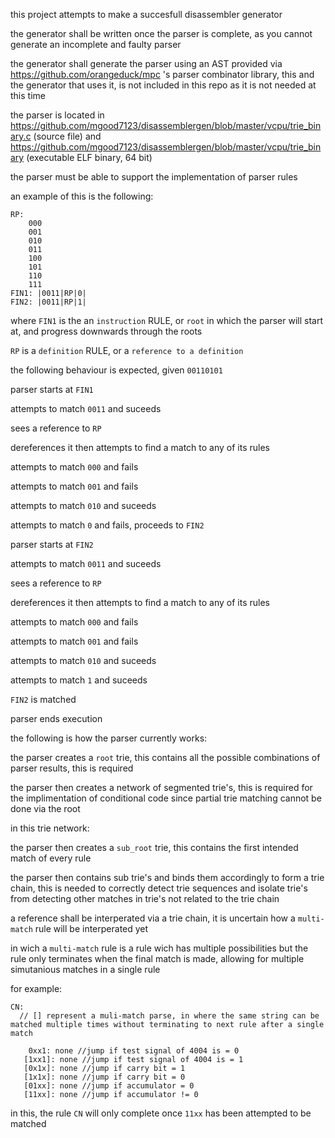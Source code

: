 this project attempts to make a succesfull disassembler generator

the generator shall be written once the parser is complete, as you cannot generate an incomplete and faulty parser

the generator shall generate the parser using an AST provided via https://github.com/orangeduck/mpc 's parser combinator library, this and the generator that uses it, is not included in this repo as it is not needed at this time

the parser is located in https://github.com/mgood7123/disassemblergen/blob/master/vcpu/trie_binary.c (source file) and https://github.com/mgood7123/disassemblergen/blob/master/vcpu/trie_binary (executable ELF binary, 64 bit)

the parser must be able to support the implementation of parser rules

an example of this is the following:

```
RP:
    000
    001
    010
    011
    100
    101
    110
    111
FIN1: |0011|RP|0|
FIN2: |0011|RP|1|
```

where `FIN1` is the an `instruction` RULE, or `root` in which the parser will start at, and progress downwards through the roots

`RP` is a `definition` RULE, or a `reference to a definition`

the following behaviour is expected, given `00110101`


parser starts at `FIN1`

attempts to match `0011` and suceeds

sees a reference to `RP`

dereferences it then attempts to find a match to any of its rules

attempts to match `000` and fails

attempts to match `001` and fails

attempts to match `010` and suceeds

attempts to match `0` and fails, proceeds to `FIN2`

parser starts at `FIN2`

attempts to match `0011` and suceeds

sees a reference to `RP`

dereferences it then attempts to find a match to any of its rules

attempts to match `000` and fails

attempts to match `001` and fails

attempts to match `010` and suceeds

attempts to match `1` and suceeds

`FIN2` is matched

parser ends execution





the following is how the parser currently works:

the parser creates a `root` trie, this contains all the possible combinations of parser results, this is required

the parser then creates a network of segmented trie's, this is required for the implimentation of conditional code since partial trie matching cannot be done via the root


in this trie network:

the parser then creates a `sub_root` trie, this contains the first intended match of every rule

the parser then contains sub trie's and binds them accordingly to form a trie chain, this is needed to correctly detect trie sequences and isolate trie's from detecting other matches in trie's not related to the trie chain

a reference shall be interperated via a trie chain, it is uncertain how a `multi-match` rule will be interperated yet

in wich a `multi-match` rule is a rule wich has multiple possibilities but the rule only terminates when the final match is made, allowing for multiple simutanious matches in a single rule

for example:

```
CN:
  // [] represent a muli-match parse, in where the same string can be matched multiple times without terminating to next rule after a single match
    
    0xx1: none //jump if test signal of 4004 is = 0
   [1xx1]: none //jump if test signal of 4004 is = 1
   [0x1x]: none //jump if carry bit = 1
   [1x1x]: none //jump if carry bit = 0
   [01xx]: none //jump if accumulator = 0
   [11xx]: none //jump if accumulator != 0

```

in this, the rule `CN` will only complete once `11xx` has been attempted to be matched

